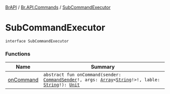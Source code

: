 [BrAPI](../../index.md) / [Br.API.Commands](../index.md) / [SubCommandExecutor](./index.md)

# SubCommandExecutor

`interface SubCommandExecutor`

### Functions

| Name | Summary |
|---|---|
| [onCommand](on-command.md) | `abstract fun onCommand(sender: `[`CommandSender`](https://hub.spigotmc.org/javadocs/spigot/org/bukkit/command/CommandSender.html)`!, args: `[`Array`](https://kotlinlang.org/api/latest/jvm/stdlib/kotlin/-array/index.html)`<`[`String`](https://kotlinlang.org/api/latest/jvm/stdlib/kotlin/-string/index.html)`!>!, lable: `[`String`](https://kotlinlang.org/api/latest/jvm/stdlib/kotlin/-string/index.html)`!): `[`Unit`](https://kotlinlang.org/api/latest/jvm/stdlib/kotlin/-unit/index.html) |
